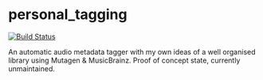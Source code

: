 # personal_tagging

[![Build Status](https://travis-ci.org/jakobn-ai/personal_tagging.svg?branch=master)](https://travis-ci.org/jakobn-ai/personal_tagging)

An automatic audio metadata tagger with my own ideas of a well organised library using Mutagen & MusicBrainz. Proof of concept state, currently unmaintained.
